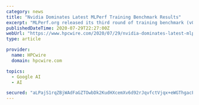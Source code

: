 ```yaml
---
category: news
title: "Nvidia Dominates Latest MLPerf Training Benchmark Results"
excerpt: "MLPerf.org released its third round of training benchmark (v0.7) results today and Nvidia again dominated, claiming 16 new records. Meanwhile, Google"
publishedDateTime: 2020-07-29T22:27:00Z
webUrl: "https://www.hpcwire.com/2020/07/29/nvidia-dominates-latest-mlperf-training-benchmark-results/"
type: article

provider:
  name: HPCwire
  domain: hpcwire.com

topics:
  - Google AI
  - AI

secured: "aLPajS1rqZBjWAdFaGZTOwbDk2KudHXcemXv6d92rJqvfctVjqx+eWGThgacF23gEjOqXdxk451iFc1x1NnKwJLkkKXYDu6Xuk8hc1ObhyszKIva/1BStr+EheHDJWN/ZPBo6FeboFP4L4b7n/W+GSnwtb1zolARQ9hTjCWZXwhg/9H1QgdBAmvGC+ny3sNcnzSGi4CqFS+Bm1Z5CxslfBQtkoOAmBEhONEnOdr6P53XJTMqGWbwJeu2Xpj1Ez4DDcIr+X5SOSOllVyhkyGLAxmhetfeedjqBoGWKNLrUtLdRw5GQFDJyOe/JZkS/MFzYiMQyh0JTeyiXUGS5ycAmw==;1qJI+1c2GoX7hbud2jn5MA=="
---
```


